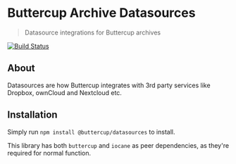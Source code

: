 # Buttercup Archive Datasources
> Datasource integrations for Buttercup archives

[![Build Status](https://travis-ci.org/buttercup/datasources.svg?branch=master)](https://travis-ci.org/buttercup/datasources)

## About
Datasources are how Buttercup integrates with 3rd party services like Dropbox, ownCloud and Nextcloud etc.

## Installation
Simply run `npm install @buttercup/datasources` to install.

This library has both `buttercup` and `iocane` as peer dependencies, as they're required for normal function.
